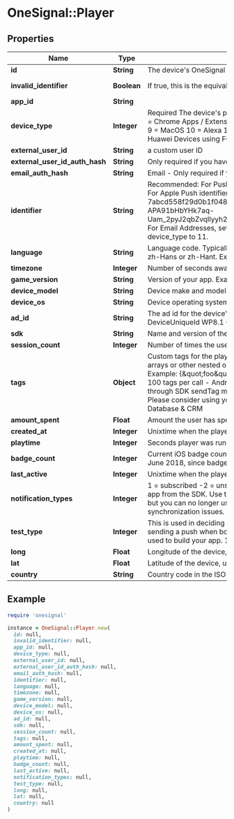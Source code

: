 # OneSignal::Player

## Properties

| Name | Type | Description | Notes |
| ---- | ---- | ----------- | ----- |
| **id** | **String** | The device&#39;s OneSignal ID | [readonly] |
| **invalid_identifier** | **Boolean** | If true, this is the equivalent of a user being Unsubscribed | [optional][readonly] |
| **app_id** | **String** |  | [optional] |
| **device_type** | **Integer** | Required The device&#39;s platform:   0 &#x3D; iOS   1 &#x3D; Android   2 &#x3D; Amazon   3 &#x3D; WindowsPhone (MPNS)   4 &#x3D; Chrome Apps / Extensions   5 &#x3D; Chrome Web Push   6 &#x3D; Windows (WNS)   7 &#x3D; Safari   8 &#x3D; Firefox   9 &#x3D; MacOS   10 &#x3D; Alexa   11 &#x3D; Email   13 &#x3D; For Huawei App Gallery Builds SDK Setup. Not for Huawei Devices using FCM   14 &#x3D; SMS  |  |
| **external_user_id** | **String** | a custom user ID | [optional] |
| **external_user_id_auth_hash** | **String** | Only required if you have enabled Identity Verification and device_type is NOT 11 email. | [optional] |
| **email_auth_hash** | **String** | Email - Only required if you have enabled Identity Verification and device_type is email (11). | [optional] |
| **identifier** | **String** | Recommended: For Push Notifications, this is the Push Token Identifier from Google or Apple. For Apple Push identifiers, you must strip all non alphanumeric characters. Examples: iOS: 7abcd558f29d0b1f048083e2834ad8ea4b3d87d8ad9c088b33c132706ff445f0 Android: APA91bHbYHk7aq-Uam_2pyJ2qbZvqllyyh2wjfPRaw5gLEX2SUlQBRvOc6sck1sa7H7nGeLNlDco8lXj83HWWwzV... For Email Addresses, set the full email address email@email.com and make sure to set device_type to 11.  | [optional] |
| **language** | **String** | Language code. Typically lower case two letters, except for Chinese where it must be one of zh-Hans or zh-Hant. Example: en  | [optional] |
| **timezone** | **Integer** | Number of seconds away from UTC. Example: -28800  | [optional] |
| **game_version** | **String** | Version of your app. Example: 1.1  | [optional] |
| **device_model** | **String** | Device make and model. Example: iPhone5,1  | [optional] |
| **device_os** | **String** | Device operating system version. Example: 7.0.4  | [optional] |
| **ad_id** | **String** | The ad id for the device&#39;s platform: Android &#x3D; Advertising Id iOS &#x3D; identifierForVendor WP8.0 &#x3D; DeviceUniqueId WP8.1 &#x3D; AdvertisingId  | [optional] |
| **sdk** | **String** | Name and version of the sdk/plugin that&#39;s calling this API method (if any) | [optional] |
| **session_count** | **Integer** | Number of times the user has played the game, defaults to 1 | [optional] |
| **tags** | **Object** | Custom tags for the player. Only support string and integer key value pairs. Does not support arrays or other nested objects. Setting a tag value to null or an empty string will remove the tag. Example: {\&quot;foo\&quot;:\&quot;bar\&quot;,\&quot;this\&quot;:\&quot;that\&quot;} Limitations: - 100 tags per call - Android SDK users: tags cannot be removed or changed via API if set through SDK sendTag methods. Recommended to only tag devices with 1 kilobyte of data Please consider using your own Database to save more than 1 kilobyte of data. See: Internal Database &amp; CRM  | [optional] |
| **amount_spent** | **Float** | Amount the user has spent in USD, up to two decimal places | [optional] |
| **created_at** | **Integer** | Unixtime when the player joined the game | [optional] |
| **playtime** | **Integer** | Seconds player was running your app. | [optional] |
| **badge_count** | **Integer** | Current iOS badge count displayed on the app icon NOTE: Not supported for apps created after June 2018, since badge count for apps created after this date are handled on the client.  | [optional] |
| **last_active** | **Integer** | Unixtime when the player was last active | [optional] |
| **notification_types** | **Integer** | 1 &#x3D; subscribed -2 &#x3D; unsubscribed iOS - These values are set each time the user opens the app from the SDK. Use the SDK function set Subscription instead. Android - You may set this but you can no longer use the SDK method setSubscription later in your app as it will create synchronization issues.  | [optional] |
| **test_type** | **Integer** | This is used in deciding whether to use your iOS Sandbox or Production push certificate when sending a push when both have been uploaded. Set to the iOS provisioning profile that was used to build your app. 1 &#x3D; Development 2 &#x3D; Ad-Hoc Omit this field for App Store builds.  | [optional] |
| **long** | **Float** | Longitude of the device, used for geotagging to segment on. | [optional] |
| **lat** | **Float** | Latitude of the device, used for geotagging to segment on. | [optional] |
| **country** | **String** | Country code in the ISO 3166-1 Alpha 2 format | [optional] |

## Example

```ruby
require 'onesignal'

instance = OneSignal::Player.new(
  id: null,
  invalid_identifier: null,
  app_id: null,
  device_type: null,
  external_user_id: null,
  external_user_id_auth_hash: null,
  email_auth_hash: null,
  identifier: null,
  language: null,
  timezone: null,
  game_version: null,
  device_model: null,
  device_os: null,
  ad_id: null,
  sdk: null,
  session_count: null,
  tags: null,
  amount_spent: null,
  created_at: null,
  playtime: null,
  badge_count: null,
  last_active: null,
  notification_types: null,
  test_type: null,
  long: null,
  lat: null,
  country: null
)
```

